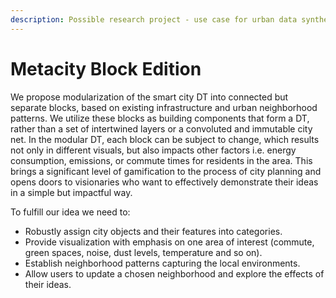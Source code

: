 ```yaml
---
description: Possible research project - use case for urban data synthesis, analysis and visualization.
---
```


# Metacity Block Edition

We propose modularization of the smart city DT into connected but separate blocks, based on existing infrastructure and urban neighborhood patterns. We utilize these blocks as building components that form a DT, rather than a set of intertwined layers or a convoluted and immutable city net. In the modular DT, each block can be subject to change, which results not only in different visuals, but also impacts other factors i.e. energy consumption, emissions, or commute times for residents in the area. This brings a significant level of gamification to the process of city planning and opens doors to visionaries who want to effectively demonstrate their ideas in a simple but impactful way.

To fulfill our idea we need to:
* Robustly assign city objects and their features into categories.
* Provide visualization with emphasis on one area of interest (commute, green spaces, noise, dust levels, temperature and so on).
* Establish neighborhood patterns capturing the local environments. 
* Allow users to update a chosen neighborhood and explore the effects of their ideas.




